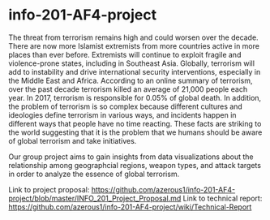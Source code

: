 # info-201-AF4-project

The threat from terrorism remains high and could worsen over the decade. There are now more Islamist extremists from more countries active in more places than ever before. Extremists will continue to exploit fragile and violence-prone states, including in Southeast Asia. Globally, terrorism will add to instability and drive international security interventions, especially in the Middle East and Africa. According to an online summary of terrorism, over the past decade terrorism killed an average of 21,000 people each year. In 2017, terrorism is responsible for 0.05% of global death. In addition, the problem of terrorism is so complex because different cultures and ideologies define terrorism in various ways, and incidents happen in different ways that people have no time reacting. These facts are striking to the world suggesting that it is the problem that we humans should be aware of global terrorism and take initiatives.  

Our group project aims to gain insights from data visualizations about the relationship among geographcial regions, weapon types, and attack targets in order to analyze the essence of global terrorism.

Link to project proposal:
https://github.com/azerous1/info-201-AF4-project/blob/master/INFO_201_Project_Proposal.md
Link to technical report:
https://github.com/azerous1/info-201-AF4-project/wiki/Technical-Report
